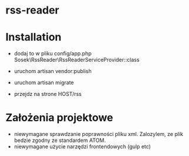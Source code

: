 # rss-reader

# Installation
* dodaj to w pliku config/app.php
 Sosek\RssReader\RssReaderServiceProvider::class 
 
* uruchom artisan vendor:publish

* uruchom artisan migrate

* przejdz na strone HOST/rss
 
# Założenia projektowe
* niewymagane sprawdzanie poprawności pliku xml. Zalozylem, ze plik bedzie zgodny ze standardem ATOM.
* niewymagane użycie narzędzi frontendowych (gulp etc)


